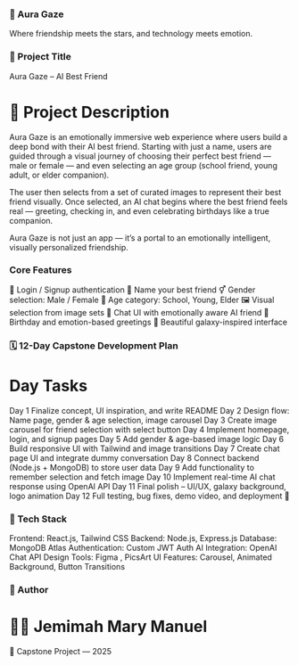 ### 🌌 Aura Gaze
Where friendship meets the stars, and technology meets emotion.


### 📌 Project Title
Aura Gaze – AI Best Friend

# 📖 Project Description
Aura Gaze is an emotionally immersive web experience where users build a deep bond with their AI best friend. Starting with just a name, users are guided through a visual journey of choosing their perfect best friend — male or female — and even selecting an age group (school friend, young adult, or elder companion).

The user then selects from a set of curated images to represent their best friend visually. Once selected, an AI chat begins where the best friend feels real — greeting, checking in, and even celebrating birthdays like a true companion.

Aura Gaze is not just an app — it’s a portal to an emotionally intelligent, visually personalized friendship.

### Core Features
👤 Login / Signup authentication
🤝 Name your best friend
⚥ Gender selection: Male / Female
🎂 Age category: School, Young, Elder
🖼️ Visual selection from image sets
💬 Chat UI with emotionally aware AI friend
🎉 Birthday and emotion-based greetings
🌌 Beautiful galaxy-inspired interface

### 🗓️ 12-Day Capstone Development Plan
# Day	Tasks
Day 1	Finalize concept, UI inspiration, and write README
Day 2	Design flow: Name page, gender & age selection, image carousel
Day 3	Create image carousel for friend selection with select button
Day 4	Implement homepage, login, and signup pages
Day 5	Add gender & age-based image logic
Day 6	Build responsive UI with Tailwind and image transitions
Day 7	Create chat page UI and integrate dummy conversation
Day 8	Connect backend (Node.js + MongoDB) to store user data
Day 9	Add functionality to remember selection and fetch image
Day 10	Implement real-time AI chat response using OpenAI API
Day 11	Final polish – UI/UX, galaxy background, logo animation
Day 12	Full testing, bug fixes, demo video, and deployment 🚀

### 🧰 Tech Stack
Frontend: React.js, Tailwind CSS
Backend: Node.js, Express.js
Database: MongoDB Atlas
Authentication: Custom JWT Auth
AI Integration: OpenAI Chat API
Design Tools: Figma , PicsArt
UI Features: Carousel, Animated Background, Button Transitions

### 🔖 Author
# 👩‍💻 Jemimah Mary Manuel
🌠 Capstone Project — 2025